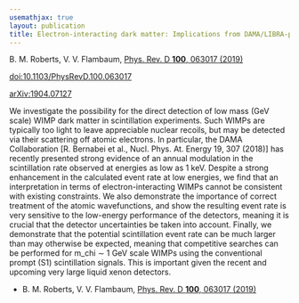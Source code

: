 ```yaml
---
usemathjax: true
layout: publication
title: Electron-interacting dark matter: Implications from DAMA/LIBRA-phase2 and prospects for liquid xenon detectors and NaI detectors
---
```


B. M. Roberts, V. V. Flambaum, [Phys. Rev. D **100**, 063017 (2019)](http://dx.doi.org/10.1103/PhysRevD.100.063017)

[doi:10.1103/PhysRevD.100.063017](http://dx.doi.org/10.1103/PhysRevD.100.063017)

[arXiv:1904.07127](http://arxiv.org/abs/1904.07127)

We investigate the possibility for the direct detection of low mass (GeV scale) WIMP dark matter in scintillation experiments. Such WIMPs are typically too light to leave appreciable nuclear recoils, but may be detected via their scattering off atomic electrons. In particular, the DAMA Collaboration [R. Bernabei et al., Nucl. Phys. At. Energy 19, 307 (2018)] has recently presented strong evidence of an annual modulation in the scintillation rate observed at energies as low as 1 keV. Despite a strong enhancement in the calculated event rate at low energies, we find that an interpretation in terms of electron-interacting WIMPs cannot be consistent with existing constraints. We also demonstrate the importance of correct treatment of the atomic wavefunctions, and show the resulting event rate is very sensitive to the low-energy performance of the detectors, meaning it is crucial that the detector uncertainties be taken into account. Finally, we demonstrate that the potential scintillation event rate can be much larger than may otherwise be expected, meaning that competitive searches can be performed for m_chi $\sim$ 1 GeV scale WIMPs using the conventional prompt (S1) scintillation signals. This is important given the recent and upcoming very large liquid xenon detectors.

 * B. M. Roberts, V. V. Flambaum, [Phys. Rev. D **100**, 063017 (2019)](http://dx.doi.org/10.1103/PhysRevD.100.063017)
